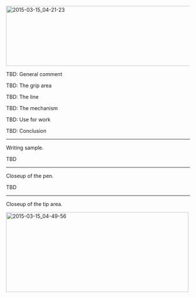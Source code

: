 <a href="https://www.flickr.com/photos/131463957@N06/16797213646" title="2015-03-15_04-21-23 by Silent Norwegian, on Flickr"><img src="https://farm8.staticflickr.com/7623/16797213646_91b90e1ec9_z.jpg" width="640" height="164" alt="2015-03-15_04-21-23"></a>

TBD: General comment

TBD: The grip area

TBD: The line

TBD: The mechanism

TBD: Use for work

TBD: Conclusion

---
Writing sample.

TBD

---
Closeup of the pen.

TBD

---
Closeup of the tip area.

<a href="https://www.flickr.com/photos/131463957@N06/16256645353" title="2015-03-15_04-49-56 by Silent Norwegian, on Flickr"><img src="https://farm8.staticflickr.com/7584/16256645353_3a6d32c275.jpg" width="500" height="218" alt="2015-03-15_04-49-56"></a>
